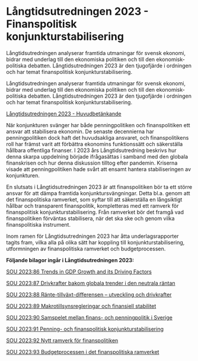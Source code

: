 # Långtidsutredningen 2023 - Finanspolitisk konjunkturstabilisering

Långtidsutredningen analyserar framtida utmaningar för svensk ekonomi, bidrar med underlag till den ekonomiska politiken och till den ekonomisk-politiska debatten. Långtidsutredningen 2023 är den tjugofjärde i ordningen och har temat finanspolitisk konjunkturstabilisering.

Långtidsutredningen analyserar framtida utmaningar för svensk ekonomi, bidrar med underlag till den ekonomiska politiken och till den ekonomisk-politiska debatten. Långtidsutredningen 2023 är den tjugofjärde i ordningen och har temat finanspolitisk konjunkturstabilisering.

[Långtidsutredningen 2023 - Huvudbetänkande](/rattsliga-dokument/statens-offentliga-utredningar/2023/12/sou-202385/)

När konjunkturen svänger har både penningpolitiken och finanspolitiken ett ansvar att stabilisera ekonomin. De senaste decennierna har penningpolitiken dock haft det huvudsakliga ansvaret, och finanspolitikens roll har främst varit att förbättra ekonomins funktionssätt och säkerställa hållbara offentliga finanser. I 2023 års Långtidsutredning beskrivs hur denna skarpa uppdelning började ifrågasättas i samband med den globala finanskrisen och hur denna diskussion tilltog efter pandemin. Kriserna visade att penningpolitiken hade svårt att ensamt hantera stabiliseringen av konjunkturen.

En slutsats i Långtidsutredningen 2023 är att finanspolitiken bör ta ett större ansvar för att dämpa framtida konjunktursvängningar. Detta bl.a. genom att det finanspolitiska ramverket, som syftar till att säkerställa en långsiktigt hållbar och transparent finanspolitik, kompletteras med ett ramverk för finanspolitisk konjunkturstabilisering. Från ramverket bör det framgå vad finanspolitiken förväntas stabilisera, när det ska ske och genom vilka finanspolitiska instrument.

Inom ramen för Långtidsutredningen 2023 har åtta underlagsrapporter tagits fram, vilka alla på olika sätt har koppling till konjunkturstabilisering, utformningen av finanspolitiska ramverket och budgetprocessen.

**Följande bilagor ingår i Långtidsutredningen 2023:**

[SOU 2023:86 Trends in GDP Growth and its Driving Factors](/rattsliga-dokument/statens-offentliga-utredningar/2023/12/sou-202386/)

[SOU 2023:87 Drivkrafter bakom globala trender i den neutrala räntan](/rattsliga-dokument/statens-offentliga-utredningar/2023/12/sou-202387/)

[SOU 2023:88 Ränte-tillväxt-differensen – utveckling och drivkrafter](/rattsliga-dokument/statens-offentliga-utredningar/2023/12/sou-202388/)

[SOU 2023:89 Makrotillsynsregleringar och finansiell stabilitet](/rattsliga-dokument/statens-offentliga-utredningar/2023/12/sou-202389/)

[SOU 2023:90 Samspelet mellan finans- och penningpolitik i Sverige](/rattsliga-dokument/statens-offentliga-utredningar/2023/12/sou-202390/)

[SOU 2023:91 Penning- och finanspolitisk konjunkturstabilisering](/rattsliga-dokument/statens-offentliga-utredningar/2023/12/sou-202391/)

[SOU 2023:92 Nytt ramverk för finanspolitiken](/rattsliga-dokument/statens-offentliga-utredningar/2023/12/sou-202392/)

[SOU 2023:93 Budgetprocessen i det finanspolitiska ramverket](/rattsliga-dokument/statens-offentliga-utredningar/2023/12/sou-202393/)
